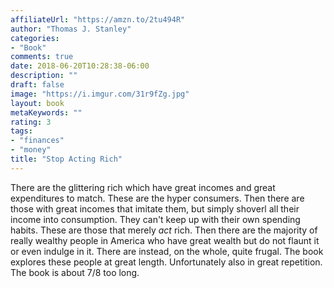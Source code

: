 ```yaml
---
affiliateUrl: "https://amzn.to/2tu494R"
author: "Thomas J. Stanley"
categories:
- "Book"
comments: true
date: 2018-06-20T10:28:38-06:00
description: ""
draft: false
image: "https://i.imgur.com/31r9fZg.jpg"
layout: book
metaKeywords: ""
rating: 3
tags:
- "finances"
- "money"
title: "Stop Acting Rich"
---
```


There are the glittering rich which have great incomes and great expenditures to match.  These are the hyper consumers.  Then there are those with great incomes that imitate them, but simply shoverl all their income into consumption.  They can't keep up with their own spending habits.  These are those that merely *act* rich.  Then there are the majority of really wealthy people in America who have great wealth but do not flaunt it or even indulge in it.  There are instead, on the whole, quite frugal.  The book explores these people at great length.  Unfortunately also in great repetition.  The book is about 7/8 too long.

<!--more-->
